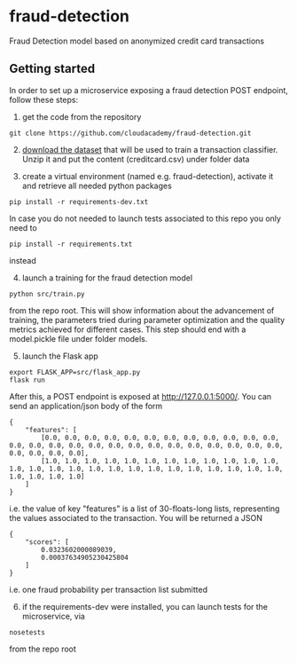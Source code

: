 # fraud-detection
Fraud Detection model based on anonymized credit card transactions


## Getting started
In order to set up a microservice exposing a fraud detection POST endpoint, follow these steps:

1. get the code from the repository
```
git clone https://github.com/cloudacademy/fraud-detection.git 
```
2. [download the dataset](https://clouda-labs-assets.s3-us-west-2.amazonaws.com/fraud-detection/creditcard.csv.zip) that will be used to train a transaction classifier. Unzip it and put the content (creditcard.csv) under folder data

3. create a virtual environment (named e.g. fraud-detection), activate it and retrieve all needed python packages
```
pip install -r requirements-dev.txt
```
In case you do not needed to launch tests associated to this repo you only need to
```
pip install -r requirements.txt
```
instead

4. launch a training for the fraud detection model
```
python src/train.py 
```
from the repo root. This will show information about the advancement of training, the parameters tried during parameter optimization and the quality metrics achieved for different cases. This step should end with a model.pickle file under folder models.

5. launch the Flask app
```
export FLASK_APP=src/flask_app.py
flask run
```
After this, a POST endpoint is exposed at http://127.0.0.1:5000/. You can send an application/json body of the form
```
{
    "features": [
    	[0.0, 0.0, 0.0, 0.0, 0.0, 0.0, 0.0, 0.0, 0.0, 0.0, 0.0, 0.0, 0.0, 0.0, 0.0, 0.0, 0.0, 0.0, 0.0, 0.0, 0.0, 0.0, 0.0, 0.0, 0.0, 0.0, 0.0, 0.0, 0.0, 0.0],
    	[1.0, 1.0, 1.0, 1.0, 1.0, 1.0, 1.0, 1.0, 1.0, 1.0, 1.0, 1.0, 1.0, 1.0, 1.0, 1.0, 1.0, 1.0, 1.0, 1.0, 1.0, 1.0, 1.0, 1.0, 1.0, 1.0, 1.0, 1.0, 1.0, 1.0]
    ]
}
```
i.e. the value of key "features" is a list of 30-floats-long lists, representing the values associated to the transaction.
You will be returned a JSON
```
{
    "scores": [
        0.0323602000089039, 
        0.00037634905230425804
    ]
}
```
i.e. one fraud probability per transaction list submitted

6. if the requirements-dev were installed, you can launch tests for the microservice, via
```
nosetests
```
from the repo root

